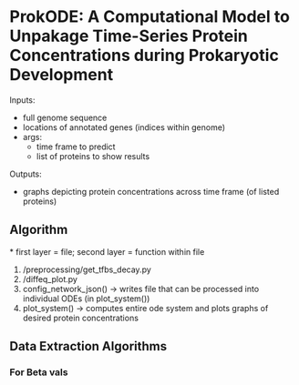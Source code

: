# ProkODE: A Computational Model to Unpakage Time-Series Protein Concentrations during Prokaryotic Development
Inputs:
- full genome sequence
- locations of annotated genes (indices within genome)
- args:
  - time frame to predict
  - list of proteins to show results

Outputs:
- graphs depicting protein concentrations across time frame (of listed proteins)

## Algorithm

\* first layer = file; second layer = function within file

1. /preprocessing/get_tfbs_decay.py
2. /diffeq_plot.py
  1. config_network_json() -> writes file that can be processed into individual ODEs (in plot_system())
  2. plot_system() -> computes entire ode system and plots graphs of desired protein concentrations


## Data Extraction Algorithms
### For Beta vals
